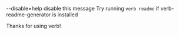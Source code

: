 

--disable=help  disable this message
Try running `verb readme` if verb-readme-generator is installed

Thanks for using verb! 
